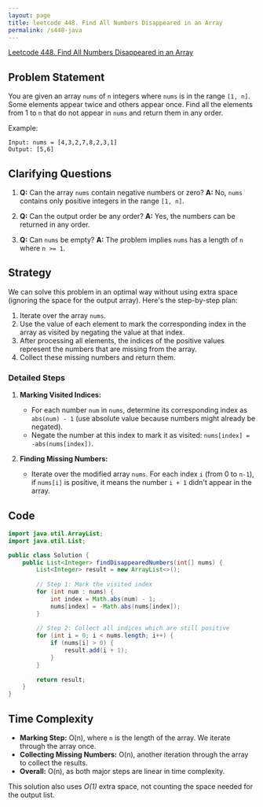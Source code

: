 ```yaml
---
layout: page
title: leetcode 448. Find All Numbers Disappeared in an Array
permalink: /s448-java
---
```

[Leetcode 448. Find All Numbers Disappeared in an Array](https://algoadvance.github.io/algoadvance/l448)
## Problem Statement

You are given an array `nums` of `n` integers where `nums` is in the range `[1, n]`. Some elements appear twice and others appear once. Find all the elements from 1 to `n` that do not appear in `nums` and return them in any order.

Example:
```
Input: nums = [4,3,2,7,8,2,3,1]
Output: [5,6]
```

## Clarifying Questions

1. **Q:** Can the array `nums` contain negative numbers or zero?
   **A:** No, `nums` contains only positive integers in the range `[1, n]`.

2. **Q:** Can the output order be any order?
   **A:** Yes, the numbers can be returned in any order.

3. **Q:** Can `nums` be empty?
   **A:** The problem implies `nums` has a length of `n` where `n >= 1`.

## Strategy

We can solve this problem in an optimal way without using extra space (ignoring the space for the output array). Here's the step-by-step plan:

1. Iterate over the array `nums`.
2. Use the value of each element to mark the corresponding index in the array as visited by negating the value at that index.
3. After processing all elements, the indices of the positive values represent the numbers that are missing from the array.
4. Collect these missing numbers and return them.

### Detailed Steps

1. **Marking Visited Indices:**
   - For each number `num` in `nums`, determine its corresponding index as `abs(num) - 1` (use absolute value because numbers might already be negated).
   - Negate the number at this index to mark it as visited: `nums[index] = -abs(nums[index])`.

2. **Finding Missing Numbers:**
   - Iterate over the modified array `nums`. For each index `i` (from 0 to `n-1`), if `nums[i]` is positive, it means the number `i + 1` didn't appear in the array.

## Code

```java
import java.util.ArrayList;
import java.util.List;

public class Solution {
    public List<Integer> findDisappearedNumbers(int[] nums) {
        List<Integer> result = new ArrayList<>();
        
        // Step 1: Mark the visited index
        for (int num : nums) {
            int index = Math.abs(num) - 1;
            nums[index] = -Math.abs(nums[index]);
        }
        
        // Step 2: Collect all indices which are still positive
        for (int i = 0; i < nums.length; i++) {
            if (nums[i] > 0) {
                result.add(i + 1);
            }
        }
        
        return result;
    }
}
```

## Time Complexity

- **Marking Step:** O(n), where `n` is the length of the array. We iterate through the array once.
- **Collecting Missing Numbers:** O(n), another iteration through the array to collect the results.
- **Overall:** O(n), as both major steps are linear in time complexity.

This solution also uses *O(1)* extra space, not counting the space needed for the output list.